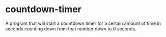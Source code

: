 # countdown-timer
A program that will start a countdown timer for a certain amount of time in seconds counting down from that number down to 0 seconds. 
